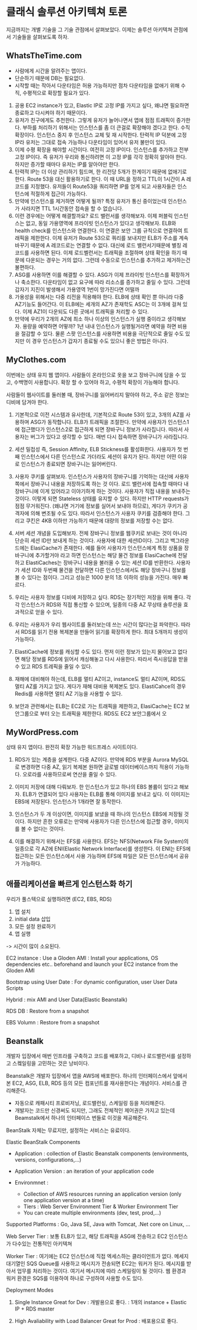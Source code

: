 # 클래식 솔루션 아키텍쳐 토론

지금까지는 개별 기술을 그 기술 관점에서 살펴보았다.
이제는 솔루션 아키텍쳐 관점에서 기술들을 살펴보도록 하자.

## WhatsTheTime.com

- 사람에게 시간을 알려주는 앱이다.
- 단순하기 때문에 DB는 필요없다.
- 시작할 때는 작아서 다운타임은 허용 가능하지만 점차 다운타임을 없애기 위해 수직, 수평적으로 확장할 필요가 있다.

1. 공용 EC2 instance가 있고, Elastic IP로 고정 IP를 가지고 싶다, 왜냐면 필요하면 종료하고 다시켜야 하기 때문이다.
2. 유저가 친구에게도 추천한다. 그렇게 유저가 늘어나면서 앱에 점점 트래픽이 증가한다. 부하를 처리하기 위해서는 인스턴스를 좀 더 큰걸로 확장해야 겠다고 한다. 수직 확장이다. 인스턴스 중지 후 인스턴스 교체 및 재 시작한다.
   탄력적 IP 덕분에 고정 IP라 유저는 그대로 접속 가능하나 다운타임이 있어서 유저 불만이 있다.
3. 이제 수평 확장을 해야할 시간이다. 여전히 고정 IP이다. 인스턴스를 추가하고 전부 고정 IP이다. 즉 유저가 우리와 통신하려면 이 고정 IP를 각각 정확히 알아야 한다. 하지만 증가할 때마다 유저는 IP를 알아야만 한다.
4. 탄력적 IP는 더 이상 관리하기 힘드며, 한 리전당 5개가 한계이기 때문에 없애기로 한다. Route 53을 대신 활용하기로 한다. 이 때 URL을 정하고 TTL이 1시간이 A 레코드를 지정했다. 유저들이 Route53을 쿼리하면 IP를 얻게 되고 사용자들은 인스턴스에 적절하게 접근이 가능하다.
5. 만약에 인스턴스를 제거하면 어떻게 될까? 특정 유저가 통신 중이었는데 인스턴스가 사라지면 TTL 1시간동안 접속을 할 수 없습니다.
6. 이런 경우에는 어떻게 해결할까요? 로드 밸런서를 생각해보자. 이제 퍼블릭 인스턴스는 없고, 동일 가용영역에 프라이빗 인스턴스가 있다고 생각해보자. ELB와 health check를 인스턴스와 연결한다. 이 연결은 보안 그룹 규칙으로 연결하여 트래픽을 제한한다. 이제 유저가 Route 53으로 쿼리를 보내지만 ELB가 주소를 계속 바꾸기 때문에 A 레코드로는 연결할 수 없다. 대신에 로드 밸런서기때문에 별칭 레코드를 사용하면 된다. 이제 로드벨런서는 트래픽을 조절하며 상태 확인을 하기 때문에 다운되는 경우는 거의 없다. 그런데 수동으로 인스턴스를 추가하고 제거하는건 불편하다.
7. ASG를 사용하면 이를 해결할 수 있다. ASG가 이제 프라이빗 인스턴스를 확장하거나 축소한다. 다운타임이 없고 요구에 따라 리소스를 증가하고 줄일 수 있다. 그런데 갑자기 지진이 발생해서 가용영역 1번이 망가진다면 어떨까
8. 가용성을 위해서는 다중 리전을 적용해야 한다. ELB에 상태 확인 뿐 아니라 다중 AZ기능도 들어간다. 이 ELB에는 세개의 AZ가 존재학도 ASC는 이 3개에 걸쳐 있다. 이제 AZ1이 다운되도 다른 곳에서 트래픽을 처리할 수 있다.
9. 만약에 우리가 2개의 AZ에 최소 하나 이상의 인스턴스가 실행 중이라고 생각해보자. 용량을 예약하면 어떻까? 1년 내내 인스턴스가 실행될거라면 예약을 하면 비용을 절감할 수 있다. 물론 스팟 인스턴스를 사용하면 비용을 극단적으로 줄일 수도 있지만 이 경우 인스턴스가 갑자기 종료될 수도 있으니 좋은 방법은 아니다.

## MyClothes.com

이번에는 상태 유지 웹 앱이다.
사람들이 온라인으로 옷을 보고 장바구니에 담을 수 있고, 수백명이 사용합니다.
확장 할 수 있어야 하고, 수평적 확장이 가능해야 합니다.

사람들이 웹사이트를 둘러볼 때, 장바구니를 잃어버리지 말아야 하고, 주소 같은 정보는 디비에 담겨야 한다.

1. 기본적으로 이전 시스템과 유사한데, 기본적으로 Route 53이 있고, 3개의 AZ를 사용하며 ASG가 동작합니다. ELB가 트래픽을 조절한다. 만약에 사용자가 인스턴스1에 접근했다가 인스턴스2로 접근하게 되면 장바구니 정보가 사라집니다. 따라서 사용자는 버그가 있다고 생각할 수 있다. 매번 다시 접속하면 장바구니가 사라집니다.

2. 세션 밀접성 즉, Session Affinity, ELB Stickness를 활성화한다. 사용자가 첫 번째 인스턴스에서 다른 인스턴스로 가더라도 세션이 유지가 된다. 하지만 어떤 이유로 인스턴스가 종료되면 장바구니는 잃어버린다.

3. 사용자 쿠키를 살펴보자. 인스턴스가 사용자의 장바구니를 기억하는 대신에 사용자 쪽에서 장바구니 내용을 저장하도록 하는 것 이다. 로드 밸런서에 접속할 때마다 내 장바구니에 이게 있어라고 이야기하게 하는 것이다. 사용자가 직접 내용을 보내주는 것이다. 이렇게 되면 Stateless 상태를 유지할 수 있다. 하지만 HTTP requests가 점점 무거워진다. (왜냐면 거기에 정보를 실어서 보내야 하므로), 게다가 쿠키가 공격자에 의해 변조될 수도 있다. 따라서 인스턴스가 사용자 쿠키를 검증해야 한다. 그리고 쿠킨은 4KB 이하만 가능하기 때문에 대량의 정보를 저장할 수는 없다.

4. 서버 세션 개념을 도입해보자. 전체 장바구니 정보를 웹쿠키로 보내는 것이 아니라 단순히 세션 ID만 보내게 하는 것이다. 사용자에 대한 세션ID이다. 그리고 백그라운드에는 ElasiCache가 존재한다. 예를 들어 사용자가 인스턴스에게 특정 상품을 장바구니에 추가할거야 라고 하면 인스턴스는 해당 물건 정보를 ElasiCache에 전달하고 ElastiCaches는 장바구니 내용을 불러올 수 있는 세션 ID를 반환한다. 사용자가 세션 ID와 두번째 물건을 전달하면 다른 인스턴스에서도 해당 장바구니 정보를 볼 수 있다는 점이다. 그리고 성능은 1000 분의 1초 이하의 성능을 가진다. 매우 빠르다.

5. 우리는 사용자 정보를 디비에 저장하고 싶다. RDS는 장기적인 저장을 위해 좋다. 각각 인스턴스가 RDS와 직접 통신할 수 있으며, 일종의 다중 AZ 무상태 솔루션을 효과적으로 얻을 수 있다.

6. 우리는 사용자가 우리 웹사이트를 둘러보는데 쓰는 시간이 많다는걸 파악한다. 따라서 RDS를 읽기 전용 복제본을 만들어 읽기를 확장하게 한다. 최대 5개까지 생성이 가능하다.

7. ElastiCache에 정보를 캐싱할 수도 있다. 먼저 이런 정보가 있는지 물어보고 없다면 해당 정보를 RDS에 읽어서 캐싱해놓고 다시 사용한다. 따라서 즉시응답을 받을 수 있고 RDS 트레픽을 줄일 수 있다.

8. 재해에 대비해야 하는데, ELB를 멀티 AZ이고, instance도 멀티 AZ이며, RDS도 멀티 AZ를 가지고 있다. 게다가 재해 대비용 복제본도 있다. ElastiCahce의 경우 Redis를 사용하면 멀티 AZ 기능을 사용할 수 있다.

9. 보안과 관련해서는 ELB는 EC2로 가는 트래픽을 제한하고, ElasiCache는 EC2 보안그룹으로 부터 오는 트래픽을 제한한다. RDS도 EC2 보안그룹에서 오

## MyWordPress.com

상태 유지 앱이다.
완전히 확장 가능한 워드프레스 사이트이다.

1. RDS가 있는 계층을 설계한다. 다중 AZ이다. 만약에 RDS 부분을 Aurora MySQL로 변경하면 다중 AZ, 읽기 복제본 원하면 글로벌 데이터베이스까지 적용이 가능하다. 오로라를 사용하므로써 연산을 줄일 수 있다.

2. 이미지 저장에 대해 다뤄보자. 한 인스턴스가 있고 하나의 EBS 볼륨이 있다고 해보자. ELB가 연결되어 있다 사용자는 ELB를 통해 이미지를 보내고 싶다. 이 이미지는 EBS에 저장된다. 인스턴스가 1개라면 잘 동작한다.

3. 인스턴스가 두 개 이상이면, 이미지를 보냈을 때 하나의 인스턴스 EBS에 저장될 것이다. 하지만 흔한 오류로는 만약에 사용자가 다른 인스턴스에 접근할 경우, 이미지를 볼 수 없다는 것이다.

4. 이를 해결하기 위해서는 EFS를 사용한다. EFS는 NFS(Network File System)의 일종으로 각 AZ에 ENI(Elastic Network Interface)를 생성한다. 이 ENI는 EFS에 접근하는 모든 인스턴스에서 사용 가능하며 EFS에 파일은 모든 인스턴스에서 공유가 가능하다.

## 애플리케이션을 빠르게 인스턴스화 하기

우리가 풀스텍으로 실행하려면 (EC2, EBS, RDS)

1. 앱 설치
2. initial data 삽입
3. 모든 설정 완료하기
4. 앱 실행

-> 시간이 많이 소요된다.

EC2 instance :
Use a Gloden AMI : Install your applications, OS dependencies etc.. beforehand and launch your EC2 instance from the Gloden AMI

Bootstrap using User Date : For dynamic configuration, user User Data Scripts

Hybrid : mix AMI and User Data(Elastic Beanstalk)

RDS DB : Restore from a snapshot

EBS Volumn : Restore from a snapshot

## Beanstalk

개발자 입장에서 매번 인프라를 구축하고 코드를 배포하고, 디비나 로드밸런서를 설정하고 스켘일링을 고민하는 것은 낭비이다.

Beanstalk은 개발자 입장에서 앱을 AWS에 배포한다.
하나의 인터페이스에서 앞에서 본 EC2, ASG, ELB, RDS 등의 모든 컴포넌트를 재사용한다는 개념이다.
서비스를 관리해준다.

- 자동으로 캐패시티 프로비저닝, 로드밸런싱, 스케일링 등을 처리해준다.
- 개발자는 코드만 신경써도 되지만, 그래도 전체적인 제어권은 가지고 있는데 Beamstalk에서 하나의 인터페이스 번들로 이것을 제공해준다.

BeanStalk 자체는 무료지만, 설정하는 서비스는 유료이다.

Elastic BeanStalk Components

- Application : collection of Elastic Beanstalk components (environments, versions, configurations,...)

- Application Version : an iteration of your application code
- Environmnet :
  - Collection of AWS resources running an application version (only one application version at a time)
  - Tiers : Web Server Environment Tier & Worker Environment Tier
  - You can create multiple environments (dev, test, prod,...)

Supported Platforms
: Go, Java SE, Java with Tomcat, .Net core on Linux, ...

Web Server Tier : 보통 ELB가 있고, 해당 트래픽을 ASG에 전송하고 EC2 인스턴스가 다수있는 전통적인 아키텍쳐

Worker Tier : 여기에는 EC2 인스턴스에 직접 엑세스하는 클라이언트가 없다. 메세지 대기열인 SQS Queue를 사용하고 메시지가 전송되면 EC2는 워커가 된다. 메시지를 받아서 업무를 처리하는 것이다. 여기서 메시지에 따라 스케일링이 될 것이다. 웹 환경과 워커 환경은 SQS를 이용하여 하나로 구성하여 사용할 수도 있다.

Deployment Modes

1. Single Instance Great for Dev : 개발용으로 좋다. : 1개의 instance + Elastic IP + RDS master

2. High Avaliability with Load Balancer Great for Prod : 배포용으로 좋다.
